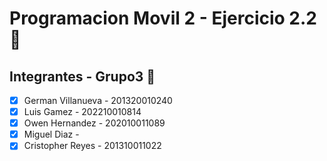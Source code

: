 # Programacion Movil 2 - Ejercicio 2.2 📱

## Integrantes - Grupo3 📱

- [x] German Villanueva - 201320010240 
- [x] Luis  Gamez - 202210010814
- [x] Owen Hernandez - 202010011089
- [x] Miguel Diaz - 
- [x] Cristopher  Reyes - 201310011022
      
<br><br>
